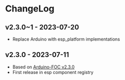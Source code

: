 # ChangeLog

## v2.3.0~1 - 2023-07-20

* Replace Arduino with esp_platform implementations

## v2.3.0 - 2023-07-11

* Based on [Arduino-FOC v2.3.0](https://github.com/simplefoc/Arduino-FOC/releases/tag/v2.3.0)
* First release in esp component registry
